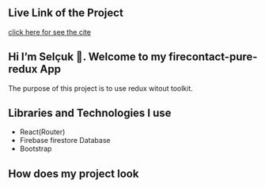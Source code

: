 ## Live Link of the Project

[click here for see the cite](https://firecontact-pure-redux.netlify.app/)

## Hi I’m Selçuk 👋. Welcome to my  firecontact-pure-redux App 

 The purpose of this project is to use redux witout toolkit.

## Libraries and Technologies I use

 * React(Router)
 * Firebase firestore Database
 * Bootstrap
 

## How does my project look

